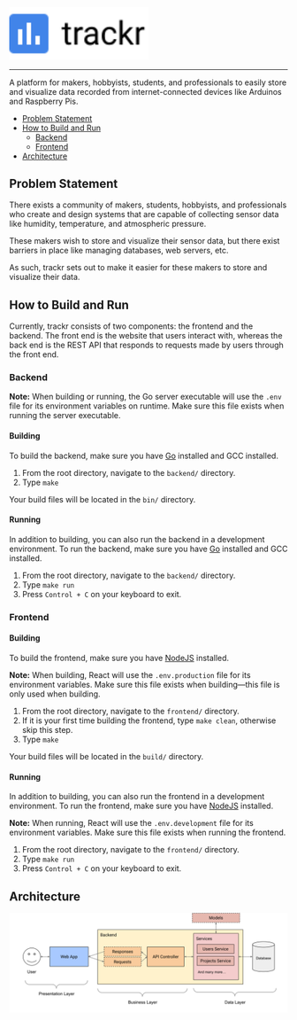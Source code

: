 <img src='logo.svg?raw=true' width='50%'>

---

A platform for makers, hobbyists, students, and professionals to easily store and visualize data recorded from internet-connected devices like Arduinos and Raspberry Pis.

- [Problem Statement](#problem-statement)
- [How to Build and Run](#how-to-build-and-run)
  - [Backend](#backend)
  - [Frontend](#frontend)
- [Architecture](#architecture)

## Problem Statement

There exists a community of makers, students, hobbyists, and professionals who create and design systems that are capable of collecting sensor data like humidity, temperature, and atmospheric pressure.

These makers wish to store and visualize their sensor data, but there exist barriers in place like managing databases, web servers, etc.

As such, trackr sets out to make it easier for these makers to store and visualize their data.

## How to Build and Run

Currently, trackr consists of two components: the frontend and the backend.
The front end is the website that users interact with, whereas the back end is the REST API that responds to requests made by users through the front end.

### Backend

**Note:** When building or running, the Go server executable will use the `.env` file for its environment variables on runtime. Make sure this file exists when running the server executable.

#### Building

To build the backend, make sure you have [Go] installed and GCC installed.

1. From the root directory, navigate to the `backend/` directory.
2. Type `make`

Your build files will be located in the `bin/` directory.

#### Running

In addition to building, you can also run the backend in a development environment.
To run the backend, make sure you have [Go] installed and GCC installed.

1. From the root directory, navigate to the `backend/` directory.
2. Type `make run`
3. Press `Control + C` on your keyboard to exit.

### Frontend

#### Building

To build the frontend, make sure you have [NodeJS] installed.

**Note:** When building, React will use the `.env.production` file for its environment variables. Make sure this file exists when building&mdash;this file is only used when building.

1. From the root directory, navigate to the `frontend/` directory.
2. If it is your first time building the frontend, type `make clean`, otherwise skip this step.
3. Type `make`

Your build files will be located in the `build/` directory.

#### Running

In addition to building, you can also run the frontend in a development environment.
To run the frontend, make sure you have [NodeJS] installed.

**Note:** When running, React will use the `.env.development` file for its environment variables. Make sure this file exists when running the frontend.

1. From the root directory, navigate to the `frontend/` directory.
2. Type `make run`
3. Press `Control + C` on your keyboard to exit.

## Architecture

![Architecture diagram showing a presentation layer, business layer and data layer](arch.svg)

[nodejs]: https://nodejs.org/en/
[go]: https://go.dev/

